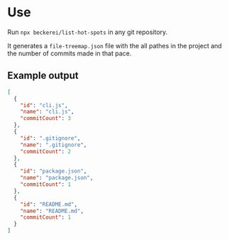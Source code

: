 # Use

Run `npx beckerei/list-hot-spots` in any git repository.

It generates a `file-treemap.json` file with the all pathes in the project and
the number of commits made in that pace.

## Example output

```json
[
  {
    "id": "cli.js",
    "name": "cli.js",
    "commitCount": 3
  },
  {
    "id": ".gitignore",
    "name": ".gitignore",
    "commitCount": 2
  },
  {
    "id": "package.json",
    "name": "package.json",
    "commitCount": 1
  },
  {
    "id": "README.md",
    "name": "README.md",
    "commitCount": 1
  }
]
```
